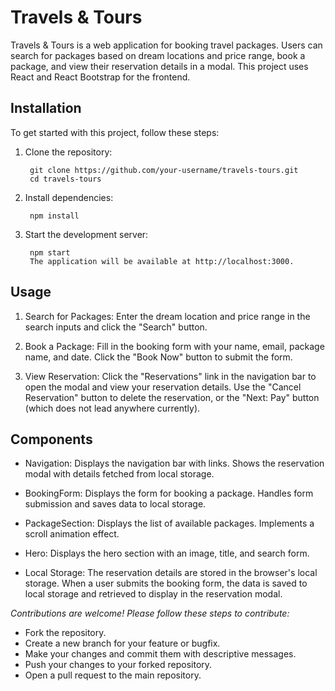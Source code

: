# Travels & Tours

Travels & Tours is a web application for booking travel packages. Users can search for packages based on dream locations and price range, book a package, and view their reservation details in a modal. This project uses React and React Bootstrap for the frontend.


## Installation

To get started with this project, follow these steps:

1) Clone the repository:

        git clone https://github.com/your-username/travels-tours.git
        cd travels-tours

2) Install dependencies:

        npm install

3) Start the development server:

        npm start
        The application will be available at http://localhost:3000.


## Usage

1) Search for Packages:
Enter the dream location and price range in the search inputs and click the "Search" button.

2) Book a Package:
Fill in the booking form with your name, email, package name, and date.
Click the "Book Now" button to submit the form.

3) View Reservation:
Click the "Reservations" link in the navigation bar to open the modal and view your reservation details.
Use the "Cancel Reservation" button to delete the reservation, or the "Next: Pay" button (which does not lead anywhere currently).


## Components

- Navigation:
Displays the navigation bar with links.
Shows the reservation modal with details fetched from local storage.

- BookingForm:
Displays the form for booking a package.
Handles form submission and saves data to local storage.

- PackageSection:
Displays the list of available packages.
Implements a scroll animation effect.

- Hero:
Displays the hero section with an image, title, and search form.

- Local Storage:
The reservation details are stored in the browser's local storage. When a user submits the booking form, the data is saved to local storage and retrieved to display in the reservation modal.


*Contributions are welcome! Please follow these steps to contribute:*

- Fork the repository.
- Create a new branch for your feature or bugfix.
- Make your changes and commit them with descriptive messages.
- Push your changes to your forked repository.
- Open a pull request to the main repository.
